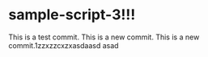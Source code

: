 # sample-script-3!!!

This is a test commit.
This is a new commit.
This is a new commit.1zzxzzcxzxasdaasd
asad
